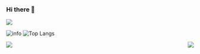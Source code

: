 ### Hi there 👋
![](https://visitor-badge.glitch.me/badge?page_id=qiy.readme)

![info](https://github-readme-stats.vercel.app/api?username=qiy&show_icons=true&count_private=true&hide=prs&theme=gotham&card_width=450)
   ![   Top Langs](https://github-readme-stats.vercel.app/api/top-langs/?username=qiy&layout=compact&theme=gotham&hide=html&hide_border=true&card_width=340)
<div>
<a href="https://github-readme-stats.vercel.app/api/top-langs/?username=qiy">
  <img align="left" src="https://github-readme-stats.vercel.app/api?username=qiy&show_icons=true&count_private=true&hide=prs&theme=gotham&card_width=400" />
</a>
<a href="https://github-readme-stats.vercel.app/api/top-langs/?username=qiy&layout=compact&theme=gotham&hide=html&hide_border=true&card_width=330">
  <img align="right" src="https://github-readme-stats.vercel.app/api/top-langs/?username=qiy&layout=compact&theme=gotham&hide=html&hide_border=true&card_width=330" />
</a>
</div>
<!-- <div>
<a href="https://github.com/qiy/Chinese_license_plate_detection_recognition">
  <img align="left" src="https://github-readme-stats.vercel.app/api/pin/?username=qiy&repo=Chinese_license_plate_detection_recognition&theme=dracula" />
</a>
<a href="https://github.com/qiy/yolov7_plate">
  <img align="right" src="https://github-readme-stats.vercel.app/api/pin/?username=qiy&repo=yolov7_plate&theme=dracula" />
</a>
  </div> -->


<!-- <a href="https://github.com/search?o=desc&q=author%3Aqiy&s=committer-date&type=Commits">
  <img align="center" height = "167" src="https://github-readme-stats.vercel.app/api?username=qiy&count_private=true&show_icons=true&theme=dark" />
</a>
<a href="https://github.com/koi2000?tab=repositories">
  <img align="center" height = "167" src="https://github-readme-stats.vercel.app/api/top-langs/?username=qiy&count_private=true&layout=compact&theme=dark&hide=html,css" />
</a>
 -->
